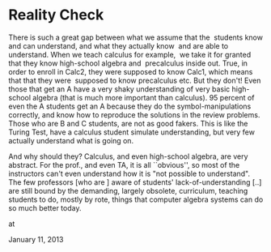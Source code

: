 # Reality Check
There is such a great gap between what we assume that the  students know and can understand, and what they actually know  and are able to understand. When we teach calculus for example,  we take it for granted that they know high-school algebra and  precalculus inside out. True, in order to enroll in Calc2, they were supposed to know Calc1, which means that that they were  supposed to know precalculus etc. But they don't! Even those that get an A have a very shaky understanding of very basic high-school algebra (that is much more important than calculus). 95 percent of even the A students get an A because they do the symbol-manipulations correctly, and know how to reproduce the solutions in the review problems. Those who are B and C students, are not as good fakers. This is like the Turing Test, have a calculus student simulate understanding, but very few actually understand what is going on.

And why should they? Calculus, and even high-school algebra, are very abstract. For the prof., and even TA, it is all ``obvious'', so most of the instructors can't even understand how it is "not possible to understand". The few professors [who are ] aware of students' lack-of-understanding [..] are still bound by the demanding, largely obsolete, curriculum, teaching students to do, mostly by rote, things that computer algebra systems can do so much better today.








at

January 11, 2013















